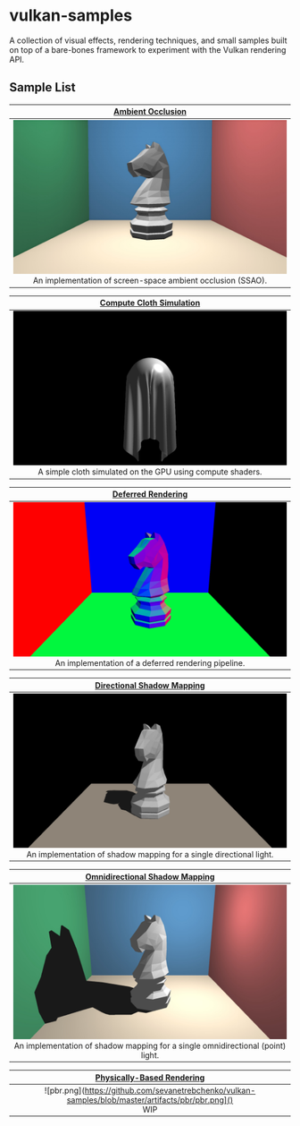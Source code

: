 # vulkan-samples
A collection of visual effects, rendering techniques, and small samples built on top of a bare-bones framework to experiment with the Vulkan rendering API. 

## Sample List
|                                               [Ambient Occlusion](https://github.com/sevanetrebchenko/vulkan-samples/tree/master/projects/ambient_occlusion)                                                |
|:-----------------------------------------------------------------------------------------------------------------------------------------------------------------------------------------------------------:|
| ![ambient_occlusion.jpg](https://github.com/sevanetrebchenko/vulkan-samples/blob/master/artifacts/ambient_occlusion/ambient_occlusion.jpg) <br> An implementation of screen-space ambient occlusion (SSAO). |

|                                       [Compute Cloth Simulation](https://github.com/sevanetrebchenko/vulkan-samples/tree/master/projects/compute_cloth)                                        |
|:----------------------------------------------------------------------------------------------------------------------------------------------------------------------------------------------:|
| ![compute_cloth.jpg](https://github.com/sevanetrebchenko/vulkan-samples/blob/master/artifacts/compute_cloth/compute_cloth.jpg) <br> A simple cloth simulated on the GPU using compute shaders. |

|                                     [Deferred Rendering](https://github.com/sevanetrebchenko/vulkan-samples/tree/master/projects/deferred_rendering)                                      |
|:-----------------------------------------------------------------------------------------------------------------------------------------------------------------------------------------:|
| ![deferred_normals.jpg](https://github.com/sevanetrebchenko/vulkan-samples/blob/master/artifacts/deferred_rendering/normals.jpg) <br> An implementation of a deferred rendering pipeline. |

|                                                  [Directional Shadow Mapping](https://github.com/sevanetrebchenko/vulkan-samples/tree/master/projects/shadow_mapping)                                                  |
|:----------------------------------------------------------------------------------------------------------------------------------------------------------------------------------------------------------------------:|
| ![shadow_mapping.jpg](https://github.com/sevanetrebchenko/vulkan-samples/blob/master/artifacts/shadow_mapping/directional_shadow_mapping.jpg) <br> An implementation of shadow mapping for a single directional light. |

|                                                        [Omnidirectional Shadow Mapping](https://github.com/sevanetrebchenko/vulkan-samples/tree/master/projects/omnidirectional_shadow_mapping)                                                        |
|:------------------------------------------------------------------------------------------------------------------------------------------------------------------------------------------------------------------------------------------------------:|
| ![omnidirectional_shadow_mapping.jpg](https://github.com/sevanetrebchenko/vulkan-samples/blob/master/artifacts/omnidirectional_shadow_mapping/omnidirectional_shadow_mapping.jpg) <br> An implementation of shadow mapping for a single omnidirectional (point) light. |

|                                        [Physically-Based Rendering]()                                       |
|:-----------------------------------------------------------------------------------------------------------:|
| ![pbr.png](https://github.com/sevanetrebchenko/vulkan-samples/blob/master/artifacts/pbr/pbr.png]() <br> WIP |
